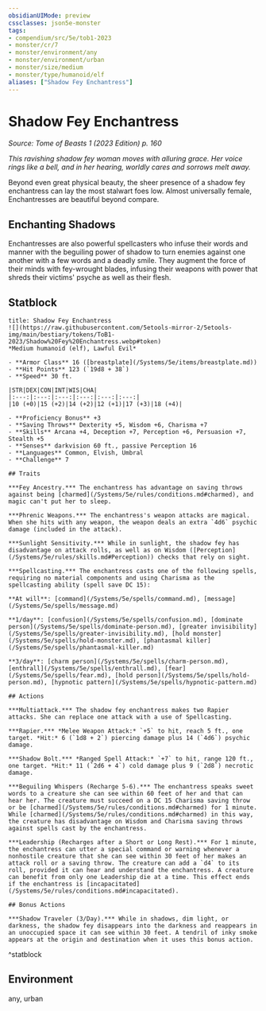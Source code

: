 ```yaml
---
obsidianUIMode: preview
cssclasses: json5e-monster
tags:
- compendium/src/5e/tob1-2023
- monster/cr/7
- monster/environment/any
- monster/environment/urban
- monster/size/medium
- monster/type/humanoid/elf
aliases: ["Shadow Fey Enchantress"]
---
```

# Shadow Fey Enchantress
*Source: Tome of Beasts 1 (2023 Edition) p. 160*  

*This ravishing shadow fey woman moves with alluring grace. Her voice rings like a bell, and in her hearing, worldly cares and sorrows melt away.*

Beyond even great physical beauty, the sheer presence of a shadow fey enchantress can lay the most stalwart foes low. Almost universally female, Enchantresses are beautiful beyond compare.

## Enchanting Shadows

Enchantresses are also powerful spellcasters who infuse their words and manner with the beguiling power of shadow to turn enemies against one another with a few words and a deadly smile. They augment the force of their minds with fey-wrought blades, infusing their weapons with power that shreds their victims' psyche as well as their flesh.

## Statblock

```ad-statblock
title: Shadow Fey Enchantress
![](https://raw.githubusercontent.com/5etools-mirror-2/5etools-img/main/bestiary/tokens/ToB1-2023/Shadow%20Fey%20Enchantress.webp#token)
*Medium humanoid (elf), Lawful Evil*

- **Armor Class** 16 ([breastplate](/Systems/5e/items/breastplate.md))
- **Hit Points** 123 (`19d8 + 38`)
- **Speed** 30 ft.

|STR|DEX|CON|INT|WIS|CHA|
|:---:|:---:|:---:|:---:|:---:|:---:|
|10 (+0)|15 (+2)|14 (+2)|12 (+1)|17 (+3)|18 (+4)|

- **Proficiency Bonus** +3
- **Saving Throws** Dexterity +5, Wisdom +6, Charisma +7
- **Skills** Arcana +4, Deception +7, Perception +6, Persuasion +7, Stealth +5
- **Senses** darkvision 60 ft., passive Perception 16
- **Languages** Common, Elvish, Umbral
- **Challenge** 7

## Traits

***Fey Ancestry.*** The enchantress has advantage on saving throws against being [charmed](/Systems/5e/rules/conditions.md#charmed), and magic can't put her to sleep.

***Phrenic Weapons.*** The enchantress's weapon attacks are magical. When she hits with any weapon, the weapon deals an extra `4d6` psychic damage (included in the attack).

***Sunlight Sensitivity.*** While in sunlight, the shadow fey has disadvantage on attack rolls, as well as on Wisdom ([Perception](/Systems/5e/rules/skills.md#Perception)) checks that rely on sight.

***Spellcasting.*** The enchantress casts one of the following spells, requiring no material components and using Charisma as the spellcasting ability (spell save DC 15):

**At will**: [command](/Systems/5e/spells/command.md), [message](/Systems/5e/spells/message.md)

**1/day**: [confusion](/Systems/5e/spells/confusion.md), [dominate person](/Systems/5e/spells/dominate-person.md), [greater invisibility](/Systems/5e/spells/greater-invisibility.md), [hold monster](/Systems/5e/spells/hold-monster.md), [phantasmal killer](/Systems/5e/spells/phantasmal-killer.md)

**3/day**: [charm person](/Systems/5e/spells/charm-person.md), [enthrall](/Systems/5e/spells/enthrall.md), [fear](/Systems/5e/spells/fear.md), [hold person](/Systems/5e/spells/hold-person.md), [hypnotic pattern](/Systems/5e/spells/hypnotic-pattern.md)

## Actions

***Multiattack.*** The shadow fey enchantress makes two Rapier attacks. She can replace one attack with a use of Spellcasting.

***Rapier.*** *Melee Weapon Attack:* `+5` to hit, reach 5 ft., one target. *Hit:* 6 (`1d8 + 2`) piercing damage plus 14 (`4d6`) psychic damage.

***Shadow Bolt.*** *Ranged Spell Attack:* `+7` to hit, range 120 ft., one target. *Hit:* 11 (`2d6 + 4`) cold damage plus 9 (`2d8`) necrotic damage.

***Beguiling Whispers (Recharge 5-6).*** The enchantress speaks sweet words to a creature she can see within 60 feet of her and that can hear her. The creature must succeed on a DC 15 Charisma saving throw or be [charmed](/Systems/5e/rules/conditions.md#charmed) for 1 minute. While [charmed](/Systems/5e/rules/conditions.md#charmed) in this way, the creature has disadvantage on Wisdom and Charisma saving throws against spells cast by the enchantress.

***Leadership (Recharges after a Short or Long Rest).*** For 1 minute, the enchantress can utter a special command or warning whenever a nonhostile creature that she can see within 30 feet of her makes an attack roll or a saving throw. The creature can add a `d4` to its roll, provided it can hear and understand the enchantress. A creature can benefit from only one Leadership die at a time. This effect ends if the enchantress is [incapacitated](/Systems/5e/rules/conditions.md#incapacitated).

## Bonus Actions

***Shadow Traveler (3/Day).*** While in shadows, dim light, or darkness, the shadow fey disappears into the darkness and reappears in an unoccupied space it can see within 30 feet. A tendril of inky smoke appears at the origin and destination when it uses this bonus action.
```
^statblock

## Environment

any, urban